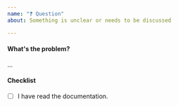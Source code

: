 ```yaml
---
name: "❓ Question"
about: Something is unclear or needs to be discussed

---
```


#### What's the problem?

...

#### Checklist

- [ ] I have read the documentation.
